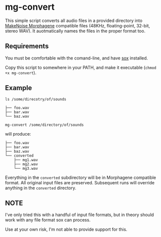 # mg-convert

This simple script converts all audio files in a provided directory into [MakeNoise Morphagene](http://www.makenoisemusic.com/modules/morphagene) compatible files (48KHz, floating-point, 32-bit, stereo WAV). It auotmatically names the files in the proper format too.

## Requirements

You must be comfortable with the comand-line, and have [sox](http://sox.sourceforge.net) installed.

Copy this script to somewhere in your PATH, and make it executable (`chmod +x mg-convert`).



## Example

```
ls /some/direcotry/of/sounds

├── foo.wav
├── bar.wav
└── baz.wav
```

```
mg-convert /some/directory/of/sounds
```

will produce:

```
├── foo.wav
├── bar.wav
├── baz.wav
└── converted
    ├── mg1.wav
    ├── mg2.wav
    └── mg3.wav
```

Everything in the `converted` subdirectory will be in Morphagene compatible format. All original input files are preserved. Subsequent runs will override anything in the `converted` directory.

## NOTE

I've only tried this with a handful of input file formats, but in theory should work with any file format sox can process.

Use at your own risk, I'm not able to provide support for this.